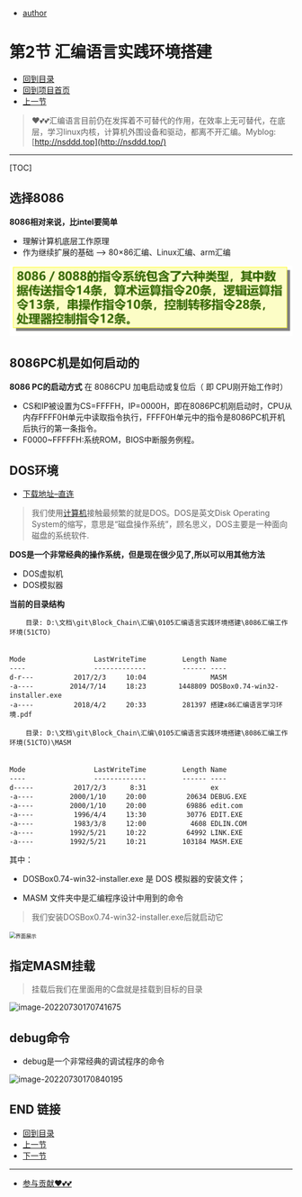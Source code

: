 + [author](https://github.com/3293172751)

# 第2节 汇编语言实践环境搭建

+ [回到目录](../README.md)
+ [回到项目首页](../../README.md)
+ [上一节](1.md)
> ❤️💕💕汇编语言目前仍在发挥着不可替代的作用，在效率上无可替代，在底层，学习linux内核，计算机外围设备和驱动，都离不开汇编。Myblog:[http://nsddd.top](http://nsddd.top/)
---
[TOC]

## 选择8086

**8086相对来说，比intel要简单**

+ 理解计算机底层工作原理
+ 作为继续扩展的基础  —> 80×86汇编、Linux汇编、arm汇编

![image-20220809171824013](assets/image-20220809171824013.png)



## 8086PC机是如何启动的

**8086 PC的启动方式**
在 8086CPU 加电启动或复位后（ 即 CPU刚开始工作时）

+ CS和IP被设置为CS=FFFFH，IP=0000H，即在8086PC机刚启动时，CPU从内存FFFF0H单元中读取指令执行，FFFF0H单元中的指令是8086PC机开机后执行的第一条指令。
+ F0000~FFFFFH:系统ROM，BIOS中断服务例程。



## DOS环境

+ [下载地址–直连](http://allall02.baidupcs.com/file/a610702cbgc4e86e03c4100963110d6e?bkt=en-2d9e6f81f9f5bca0e834d6d8917cc6980331e93c020942deb8842f2144f0caa9f34aa664ecca960e89f90af3055b84ce640959bec1258ee9cbb8e82aeb8228d7&fid=2563762239-250528-979504655149094&time=1659170108&sign=FDTAXUbGERQlBHSKfWqi-DCb740ccc5511e5e8fedcff06b081203-Zz8SQZ5mxoHnHokfamYwAjfxTKQ%3D&to=19&size=2318462&sta_dx=2318462&sta_cs=410&sta_ft=zip&sta_ct=5&sta_mt=0&fm2=MH%2CBaoding%2CAnywhere%2C%2Cbeijing%2Cother&ctime=1649082206&mtime=1659170108&resv0=-1&resv1=0&resv2=rlim&resv3=5&resv4=2318462&vuk=2563762239&iv=2&htype=&randtype=&tkbind_id=0&esl=1&newver=1&newfm=1&secfm=1&flow_ver=3&pkey=en-e81fdad01f0f952e2f6f491ab8af56f8f2b55412b27ede7623db43c2f29ba11d410d51645f5fa5ea80bc152be4e3109d5aa6b14000705b90305a5e1275657320&expires=8h&rt=pr&r=639496753&vbdid=-&fin=0105%E6%B1%87%E7%BC%96%E8%AF%AD%E8%A8%80%E5%AE%9E%E8%B7%B5%E7%8E%AF%E5%A2%83%E6%90%AD%E5%BB%BA.zip&bflag=nd6,14,19-19&err_ver=1.0&check_blue=1&rtype=1&devuid=BDIMXV2-O_63BAA62A0A3045429F396FC2335CD3C4-C_0-D_0-M_525400923B87-V_0E564ACA&clienttype=8&channel=00000000000000000000000000000000&dp-logid=274834867411412662&dp-callid=0.1&tsl=0&csl=0&fsl=-1&csign=k%2BlMmrpwA4vMoTcdp%2FnBtyM%2FHGE%3D&so=1&ut=1&uter=0&serv=0&uc=1012510257&ti=05df9239daa40647bd573e1b36bf9f8f73d7be760fdcdee5&hflag=30&from_type=3&adg=c_bca05cf78f5dd27111e5b504f2b382e0&reqlabel=250528_l_91246876e3e22e9b149b35fa33547c2d_-1_3d4f7f9f65e4705e72f370fe2a6a17a2&ibp=1&by=themis )

> 我们使用[计算机](https://baike.baidu.com/item/计算机/140338)接触最频繁的就是DOS。DOS是英文Disk Operating System的缩写，意思是“磁盘操作系统”，顾名思义，DOS主要是一种面向磁盘的系统软件.

**DOS是一个非常经典的操作系统，但是现在很少见了,所以可以用其他方法**

+ DOS虚拟机
+ DOS模拟器



**当前的目录结构**

```
    目录: D:\文档\git\Block_Chain\汇编\0105汇编语言实践环境搭建\8086汇编工作环境(51CTO)


Mode                 LastWriteTime         Length Name
----                 -------------         ------ ----
d-r---          2017/2/3     10:04                MASM
-a----         2014/7/14     18:23        1448809 DOSBox0.74-win32-installer.exe
-a----          2018/4/2     20:33         281397 搭建x86汇编语言学习环境.pdf

    目录: D:\文档\git\Block_Chain\汇编\0105汇编语言实践环境搭建\8086汇编工作环境(51CTO)\MASM


Mode                 LastWriteTime         Length Name
----                 -------------         ------ ----
d-----          2017/2/3      8:31                ex
-a----         2000/1/10     20:00          20634 DEBUG.EXE
-a----         2000/1/10     20:00          69886 edit.com
-a----          1996/4/4     13:30          30776 EDIT.EXE
-a----          1983/3/8     12:00           4608 EDLIN.COM
-a----         1992/5/21     10:22          64992 LINK.EXE
-a----         1992/5/21     10:21         103184 MASM.EXE
```

其中：

+ DOSBox0.74-win32-installer.exe 是 DOS 模拟器的安装文件；

+ MASM 文件夹中是汇编程序设计中用到的命令

> 我们安装DOSBox0.74-win32-installer.exe后就启动它

<img src="https://sm.nsddd.top/image-20220730164930497.png?mail:3293172751@qq.com " alt="界面展示"  style="zoom:67%;" />



## 指定MASM挂载

> 挂载后我们在里面用的C盘就是挂载到目标的目录

![image-20220730170741675](https://sm.nsddd.top/image-20220730170741675.png?mail:3293172751@qq.com)



## debug命令

+ debug是一个非常经典的调试程序的命令

![image-20220730170840195](https://sm.nsddd.top/image-20220730170840195.png?mail:3293172751@qq.com)





## END 链接

+ [回到目录](../README.md)
+ [上一节](1.md)
+ [下一节](3.md)
---
+ [参与贡献❤️💕💕](https://github.com/3293172751/Block_Chain/blob/master/Git/git-contributor.md)
